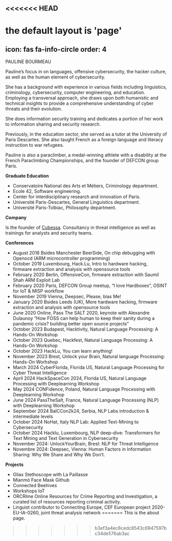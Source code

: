 <<<<<<< HEAD
---
# the default layout is 'page'
icon: fas fa-info-circle
order: 4
---


PAULINE BOURMEAU

Pauline’s focus in on languages, offensive cybersecurity, the hacker culture, as well as the human element of cybersecurity. 

She has a background with experience in various fields including linguistics, criminology, cybersecurity, computer engineering, and education. Employing a transversal approach, she draws upon both humanistic and technical insights to provide a comprehensive understanding of cyber threats and their evolution.

She does information security training and dedicates a portion of her work to information sharing and security research.

Previously, in the education sector, she served as a tutor at the University of Paris Descartes. She also taught French as a foreign language and literacy instruction to war refugees.

Pauline is also a paraclimber, a medal-winning athlete with a disability at the French Paraclimbing Championships, and the founder of DEFCON group Paris.


**Graduate Education**
- Conservatoire National des Arts et Métiers, Criminology department.
- Ecole 42, Software engineering.
- Center for interdisciplinary research and innovation of Paris.
- Université Paris-Descartes, General Linguistics department.
- Université Paris-Tolbiac, Philosophy department.

**Company** 

Is the founder of [Cubessa](www.cubessa.io). Consultancy in threat intelligence as well as trainings for analysts and security teams.

**Conferences**

- August 2018 Bsides Manchester BeerSide, On chip debugging with Openocd (ARM microcontroller programming)
- October 2019 Luxembourg, Hack.Lu, Intro to hardware hacking, firmware extraction and analysis with opensource tools
- February 2020 Berlin, OffensiveCon, firmware extraction with Saumil Shah ARM Exploit Lab
- February 2020 Paris, DEFCON Group meetup, “I love Hardboxes”, OSINT for IoT & MISP workflow
- November 2019 Vienna, Deepsec, Please, bias Me!
- January 2020 Bsides Leeds (UK), More hardware hacking, firmware extraction and analysis with opensource tools
- June 2020 Online, Pass The SALT 2020, keynote with Alexandre Dulaunoy “How FOSS can help human to keep their sanity during a pandemic crisis? building better open source projects”
- October 2023 Budapest, Hacktivity, Natural Language Processing: A Hands-On Workshop
- October 2023 Quebec, Hackfest, Natural Language Processing: A Hands-On Workshop
- October 2023 HackLu, You can learn anything!
- November 2023 Brest, Unlock your Brain, Natural language Processing: Hands-On Worhshop
- March 2024 CyberFlorida, Florida US, Natural Language Processing for Cyber Threat Intelligence
- April 2024 HackSpaceCon 2024, Florida US, Natural Language Processing with Deeplearning Workshop
- May 2024 CONFidence, Poland, Natural Language Processing with Deeplearning Workshop
- June 2024 PassTheSalt, France, Natural Language Processing (NLP) with Deeplearning Workshop
- September 2024 BalCCon2k24, Serbia, NLP Labs introduction & intermediate levels
- October 2024 NoHat, Italy NLP Lab: Applied Text-Mining to Cybersecurity
- October 2024 Hacklu, Luxembourg, NLP deep-dive: Transformers for Text Mining and Text Generation in Cybersecurity
- November 2024: UnlockYourBrain, Brest: NLP for Threat Intelligence
- Novembre 2024: Deepsec, Vienna: Human Factors in Information Sharing: Why We Share and Why We Don’t.

**Projects**
- Gliax Stethoscope with La Paillasse
- Mianmö Face Mask Github
- Connected Beehives
- Workshops IoT
- ORCRIme Online Resources for Crime Reporting and Investigation, a curated list of resources reporting criminal activity.
- Linguist contributor to Connecting Europe, CEF European project 2020-EU-IA-0260, joint threat analysis network
=======
This is the about page.
>>>>>>> b3ef3a4ec8cedc8543c6947597bc34de576ab3ac
